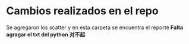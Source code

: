 # Cambios realizados en el repo
Se agregaron los scatter y en esta carpeta se encuentra el reporte
**Falta agragar el txt del python 对不起**